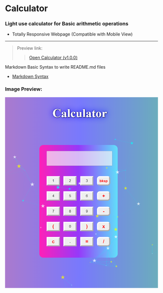 # Calculator

### Light use calculator for Basic arithmetic operations
- Totally Responsive Webpage (Compatible with Mobile View)

---

> Preview link:
>> [Open Calculator (v1.0.0)](https://sushant2024.github.io/Calculator/)

Markdown Basic Syntax to write README.md files
- [Markdown Syntax](https://www.markdownguide.org/basic-syntax/)


### Image Preview:
![Calculator](https://github.com/Sushant2024/Calculator/blob/f0fb622c550d056ab95871d86ce2275592a8ba15/Capture.PNG)
